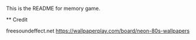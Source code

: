 This is the README for memory game.

** Credit

freesoundeffect.net
https://wallpaperplay.com/board/neon-80s-wallpapers
